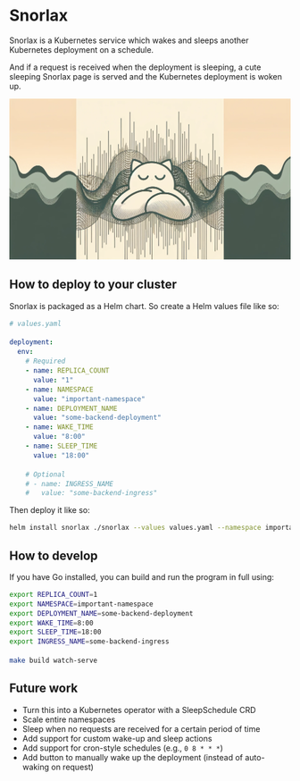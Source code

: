 # Snorlax

Snorlax is a Kubernetes service which wakes and sleeps another Kubernetes deployment on a schedule.

And if a request is received when the deployment is sleeping, a cute sleeping Snorlax page is
served and the Kubernetes deployment is woken up.

![Snorlax Banner](./static/snorlax-banner.webp)

## How to deploy to your cluster

Snorlax is packaged as a Helm chart. So create a Helm values file like so:

```yaml
# values.yaml

deployment:
  env:
    # Required
    - name: REPLICA_COUNT
      value: "1"
    - name: NAMESPACE
      value: "important-namespace"
    - name: DEPLOYMENT_NAME
      value: "some-backend-deployment"
    - name: WAKE_TIME
      value: "8:00"
    - name: SLEEP_TIME
      value: "18:00"

    # Optional
    # - name: INGRESS_NAME
    #   value: "some-backend-ingress"
```

Then deploy it like so:

```bash
helm install snorlax ./snorlax --values values.yaml --namespace important-namespace --create-namespace
```


## How to develop

If you have Go installed, you can build and run the program in full using:

```bash
export REPLICA_COUNT=1
export NAMESPACE=important-namespace
export DEPLOYMENT_NAME=some-backend-deployment
export WAKE_TIME=8:00
export SLEEP_TIME=18:00
export INGRESS_NAME=some-backend-ingress

make build watch-serve
```

## Future work

- Turn this into a Kubernetes operator with a SleepSchedule CRD
- Scale entire namespaces
- Sleep when no requests are received for a certain period of time
- Add support for custom wake-up and sleep actions
- Add support for cron-style schedules (e.g., `0 8 * * *`)
- Add button to manually wake up the deployment (instead of auto-waking on request)